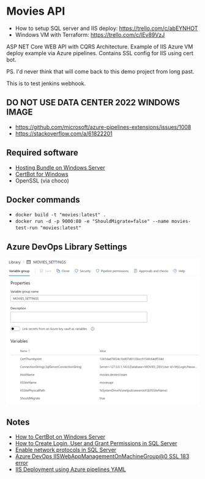 # Movies API

- How to setup SQL server and IIS deploy: https://trello.com/c/abEYNHOT
- Windows VM with Terraform: https://trello.com/c/lEv89VzJ

ASP NET Core WEB API with CQRS Architecture. Example of IIS Azure VM deploy example via Azure pipelines. Contains SSL
config for IIS using cert bot.

PS. I'd never think that will come back to this demo project from long past.

This is to test jenkins webhook.

## DO NOT USE DATA CENTER 2022 WINDOWS IMAGE

- https://github.com/microsoft/azure-pipelines-extensions/issues/1008
- https://stackoverflow.com/a/61822201

## Required software

- [Hosting Bundle on Windows Server](https://dotnet.microsoft.com/en-us/download/dotnet/6.0)
- [CertBot for Windows](https://certbot.eff.org/instructions?ws=other&os=windows&tab=standard)
- OpenSSL (via choco)

## Docker commands

- `docker build -t "movies:latest" .`
- `docker run -d -p 9000:80 -e "ShouldMigrate=false" --name movies-test-run "movies:latest"`

## Azure DevOps Library Settings

![./img/settings.png](./img/Library_settings.PNG)

## Notes

- [How to CertBot on Windows Server](https://medium.com/@nvbach91/how-to-create-lets-encrypt-s-free-wildcard-ssl-certificates-for-windows-server-iis-web-servers-aa01d939e0ad)
- [How to Create Login, User and Grant Permissions in SQL Server](https://www.guru99.com/sql-server-create-user.html)
- [Enable network protocols in SQL Server](https://stackoverflow.com/a/38641107)
- [Azure DevOps IISWebAppManagementOnMachineGroup@0 SSL 183 error](https://stackoverflow.com/a/61822201)
- [IIS Deployment using Azure pipelines YAML](https://medium.com/dvt-engineering/how-to-deploy-to-iis-using-azure-devops-yaml-pipelines-a5987f1b9b78)